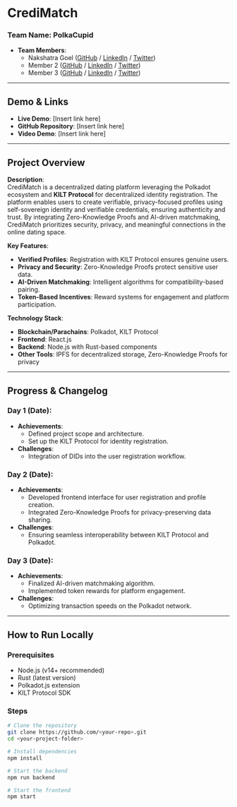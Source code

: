 # CrediMatch

### Team Name: **PolkaCupid**  
- **Team Members**:  
  - Nakshatra Goel ([GitHub](https://github.com/nakshatra1620) / [LinkedIn](https://www.linkedin.com/in/nakshatra1620/) / [Twitter](https://twitter.com/naksh1620))  
  - Member 2 ([GitHub](https://github.com/) / [LinkedIn](https://www.linkedin.com/) / [Twitter](https://twitter.com/))  
  - Member 3 ([GitHub](https://github.com/) / [LinkedIn](https://www.linkedin.com/) / [Twitter](https://twitter.com/))  

---

## Demo & Links

- **Live Demo**: [Insert link here]  
- **GitHub Repository**: [Insert link here]  
- **Video Demo**: [Insert link here]  

---

## Project Overview

**Description**:  
CrediMatch is a decentralized dating platform leveraging the Polkadot ecosystem and **KILT Protocol** for decentralized identity registration. The platform enables users to create verifiable, privacy-focused profiles using self-sovereign identity and verifiable credentials, ensuring authenticity and trust. By integrating Zero-Knowledge Proofs and AI-driven matchmaking, CrediMatch prioritizes security, privacy, and meaningful connections in the online dating space.

**Key Features**:  
- **Verified Profiles**: Registration with KILT Protocol ensures genuine users.  
- **Privacy and Security**: Zero-Knowledge Proofs protect sensitive user data.  
- **AI-Driven Matchmaking**: Intelligent algorithms for compatibility-based pairing.  
- **Token-Based Incentives**: Reward systems for engagement and platform participation.  

**Technology Stack**:  
- **Blockchain/Parachains**: Polkadot, KILT Protocol  
- **Frontend**: React.js  
- **Backend**: Node.js with Rust-based components  
- **Other Tools**: IPFS for decentralized storage, Zero-Knowledge Proofs for privacy  

---

## Progress & Changelog

### Day 1 (Date):  
- **Achievements**:  
  - Defined project scope and architecture.  
  - Set up the KILT Protocol for identity registration.  
- **Challenges**:  
  - Integration of DIDs into the user registration workflow.  

### Day 2 (Date):  
- **Achievements**:  
  - Developed frontend interface for user registration and profile creation.  
  - Integrated Zero-Knowledge Proofs for privacy-preserving data sharing.  
- **Challenges**:  
  - Ensuring seamless interoperability between KILT Protocol and Polkadot.  

### Day 3 (Date):  
- **Achievements**:  
  - Finalized AI-driven matchmaking algorithm.  
  - Implemented token rewards for platform engagement.  
- **Challenges**:  
  - Optimizing transaction speeds on the Polkadot network.  

---

## How to Run Locally

### Prerequisites
- Node.js (v14+ recommended)  
- Rust (latest version)  
- Polkadot.js extension  
- KILT Protocol SDK  

### Steps
```bash
# Clone the repository
git clone https://github.com/<your-repo>.git
cd <your-project-folder>

# Install dependencies
npm install

# Start the backend
npm run backend

# Start the frontend
npm start

